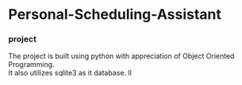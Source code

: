 # Personal-Scheduling-Assistant
### project 

The project is built using python with appreciation of Object Oriented Programming.<br />
It also utilizes sqlite3 as it database.
ll
